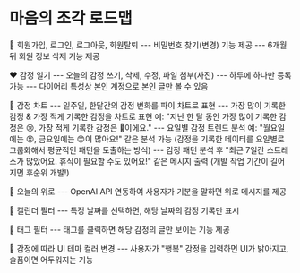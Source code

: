 # 마음의 조각 로드맵

🤍 회원가입, 로그인, 로그아웃, 회원탈퇴
--- 비밀번호 찾기(변경) 기능 제공
--- 6개월 뒤 회원 정보 삭제 기능 제공

❤️ 감정 일기
--- 오늘의 감정 쓰기, 삭제, 수정, 파일 첨부(사진)
--- 하루에 하나만 등록 가능
--- 다이어리 특성상 본인 계정으로 본인 글만 볼 수 있음

💛 감정 차트
--- 일주일, 한달간의 감정 변화를 파이 차트로 표현
--- 가장 많이 기록한 감정 & 가장 적게 기록한 감정을 차트로 표현
예: "지난 한 달 동안 가장 많이 기록한 감정은 😢, 가장 적게 기록한 감정은 🥰이에요."
--- 요일별 감정 트렌드 분석
예: "월요일에는 😡, 금요일에는 😊이 많아요!" 같은 분석 가능 (감정을 기록한 데이터를 요일별로 그룹화해서 평균적인 패턴을 도출하는 방식)
--- 감정 패턴 분석 후 "최근 7일간 스트레스가 많았어요. 휴식이 필요할 수도 있어요!" 같은 메시지 출력 (개발 작업 기간이 길어지면 후순위 개발!)

💚 오늘의 위로
--- OpenAI API 연동하여 사용자가 기분을 말하면 위로 메시지를 제공

💙 캘린더 필터
--- 특정 날짜를 선택하면, 해당 날짜의 감정 기록만 표시

💜 태그 필터
--- 태그를 클릭하면 해당 감정의 글만 보이는 기능 제공

🩷 감정에 따라 UI 테마 컬러 변경
--- 사용자가 "행복" 감정을 입력하면 UI가 밝아지고, 슬픔이면 어두워지는 기능
